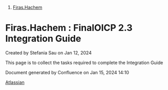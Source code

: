   1. [Firas.Hachem](index.html)

#  Firas.Hachem : FinalOICP 2.3 Integration Guide

Created by  Stefania Sau on Jan 12, 2024

This page is to collect the tasks required to complete the Integration Guide

Document generated by Confluence on Jan 15, 2024 14:10

[Atlassian](http://www.atlassian.com/)


